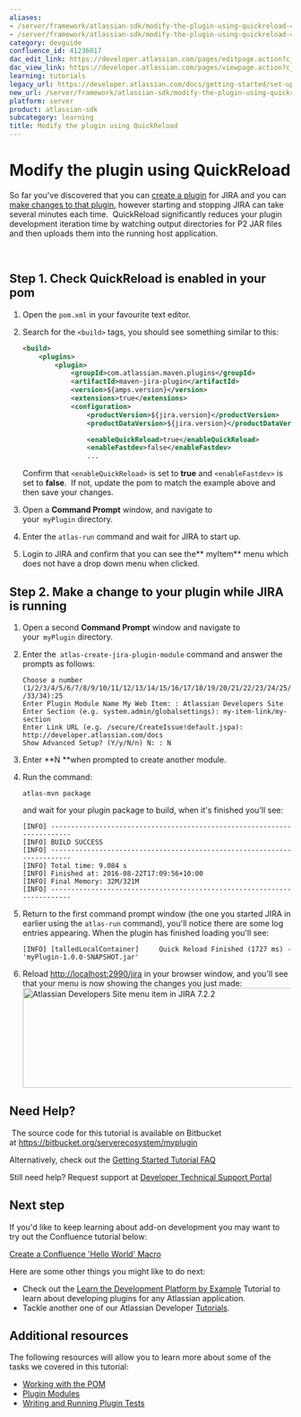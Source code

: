 ```yaml
---
aliases:
- /server/framework/atlassian-sdk/modify-the-plugin-using-quickreload-41236017.html
- /server/framework/atlassian-sdk/modify-the-plugin-using-quickreload-41236017.md
category: devguide
confluence_id: 41236017
dac_edit_link: https://developer.atlassian.com/pages/editpage.action?cjm=wozere&pageId=41236017
dac_view_link: https://developer.atlassian.com/pages/viewpage.action?cjm=wozere&pageId=41236017
learning: tutorials
legacy_url: https://developer.atlassian.com/docs/getting-started/set-up-the-atlassian-plugin-sdk-and-build-a-project/modify-the-plugin-using-quickreload
new_url: /server/framework/atlassian-sdk/modify-the-plugin-using-quickreload
platform: server
product: atlassian-sdk
subcategory: learning
title: Modify the plugin using QuickReload
---
```

# Modify the plugin using QuickReload

So far you've discovered that you can [create a plugin](https://developer.atlassian.com/docs/getting-started/set-up-the-atlassian-plugin-sdk-and-build-a-project/create-a-helloworld-plugin-project) for JIRA and you can [make changes to that plugin](https://developer.atlassian.com/docs/getting-started/set-up-the-atlassian-plugin-sdk-and-build-a-project/modify-the-plugin), however starting and stopping JIRA can take several minutes each time.  QuickReload significantly reduces your plugin development iteration time by watching output directories for P2 JAR files and then uploads them into the running host application.  

 

## Step 1. Check QuickReload is enabled in your pom

1.  Open the `pom.xml` in your favourite text editor.
2.  Search for the `<build>` tags, you should see something similar to this:

    ``` xml
    <build>
        <plugins>
            <plugin>
                <groupId>com.atlassian.maven.plugins</groupId>
                <artifactId>maven-jira-plugin</artifactId>
                <version>${amps.version}</version>
                <extensions>true</extensions>
                <configuration>
                    <productVersion>${jira.version}</productVersion>
                    <productDataVersion>${jira.version}</productDataVersion>

                    <enableQuickReload>true</enableQuickReload>
                    <enableFastdev>false</enableFastdev>
                    ...
    ```

    Confirm that `<enableQuickReload>` is set to **true** and `<enableFastdev>` is set to **false**.  If not, update the pom to match the example above and then save your changes. 

3.  Open a **Command Prompt** window, and navigate to your` myPlugin` directory.  
4.  Enter the `atlas-run` command and wait for JIRA to start up.
5.  Login to JIRA and confirm that you can see the** myItem** menu which does not have a drop down menu when clicked.

## Step 2. Make a change to your plugin while JIRA is running

1.  Open a second **Command Prompt** window and navigate to your` myPlugin` directory.
2.  Enter the` atlas-create-jira-plugin-module` command and answer the prompts as follows:

    ``` text
    Choose a number (1/2/3/4/5/6/7/8/9/10/11/12/13/14/15/16/17/18/19/20/21/22/23/24/25/26/27/28/29/30/31/32
    /33/34):25
    Enter Plugin Module Name My Web Item: : Atlassian Developers Site
    Enter Section (e.g. system.admin/globalsettings): my-item-link/my-section
    Enter Link URL (e.g. /secure/CreateIssue!default.jspa): http://developer.atlassian.com/docs
    Show Advanced Setup? (Y/y/N/n) N: : N
    ```

3.  Enter **N **when prompted to create another module.
4.  Run the command:

    ``` text
    atlas-mvn package
    ```

    and wait for your plugin package to build, when it's finished you'll see:

    ``` text
    [INFO] ------------------------------------------------------------------------
    [INFO] BUILD SUCCESS
    [INFO] ------------------------------------------------------------------------
    [INFO] Total time: 9.084 s
    [INFO] Finished at: 2016-08-22T17:09:56+10:00
    [INFO] Final Memory: 32M/321M
    [INFO] ------------------------------------------------------------------------
    ```

5.  Return to the first command prompt window (the one you started JIRA in earlier using the `atlas-run` command), you'll notice there are some log entries appearing. When the plugin has finished loading you'll see:

    ``` text
    [INFO] [talledLocalContainer]     Quick Reload Finished (1727 ms) - 'myPlugin-1.0.0-SNAPSHOT.jar'
    ```

6.  Reload <a href="http://localhost:2990/jira" class="uri external-link">http://localhost:2990/jira</a> in your browser window, and you'll see that your menu is now showing the changes you just made:  
    <img src="/server/framework/atlassian-sdk/images/myplugin---atlassian-developer-site-menu-item.png" title="Atlassian Developers Site menu item in JIRA 7.2.2" alt="Atlassian Developers Site menu item in JIRA 7.2.2" width="680" height="178" />

## Need Help?

 The source code for this tutorial is available on Bitbucket at <a href="https://bitbucket.org/serverecosystem/myplugin" class="uri external-link">https://bitbucket.org/serverecosystem/myplugin</a>

Alternatively, check out the [Getting Started Tutorial FAQ](/server/framework/atlassian-sdk/getting-started-tutorial-faq)

Still need help? Request support at <a href="https://ecosystem.atlassian.net/servicedesk/customer/portal/14" class="external-link">Developer Technical Support Portal</a>

## Next step

If you'd like to keep learning about add-on development you may want to try out the Confluence tutorial below:

[Create a Confluence 'Hello World' Macro](/server/framework/atlassian-sdk/create-a-confluence-hello-world-macro)

Here are some other things you might like to do next:

-   Check out the [Learn the Development Platform by Example](/server/framework/atlassian-sdk/learn-the-development-platform-by-example) Tutorial to learn about developing plugins for any Atlassian application.  
-   Tackle another one of our Atlassian Developer [Tutorials](/server/framework/atlassian-sdk/tutorials).

## Additional resources

The following resources will allow you to learn more about some of the tasks we covered in this tutorial:

-   [Working with the POM](/server/framework/atlassian-sdk/working-with-the-pom)
-   [Plugin Modules](/server/framework/atlassian-sdk/plugin-modules)
-   [Writing and Running Plugin Tests](/server/framework/atlassian-sdk/writing-and-running-plugin-tests)
































































































































































































































































































































































































































































